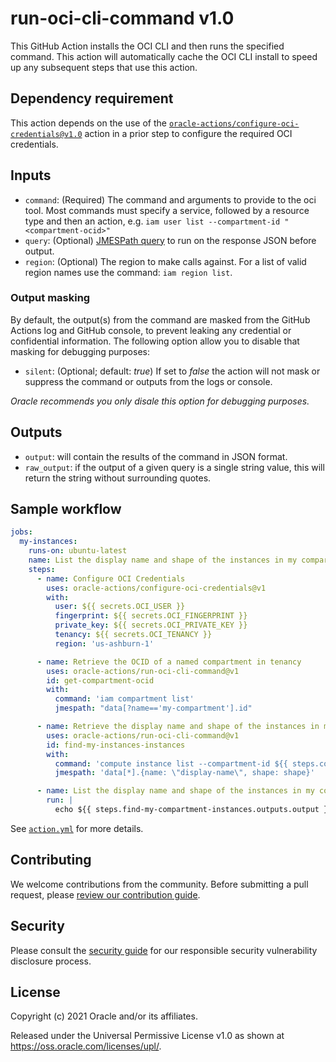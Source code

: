 # run-oci-cli-command v1.0

This GitHub Action installs the OCI CLI and then runs the specified command.
This action will automatically cache the OCI CLI install to speed up any
subsequent steps that use this action.

## Dependency requirement

This action depends on the use of the [`oracle-actions/configure-oci-credentials@v1.0`][1]
action in a prior step to configure the required OCI credentials.

## Inputs

* `command`: (Required) The command and arguments to provide to the oci tool.
  Most commands must specify a service, followed by a resource type and then
  an action, e.g. `iam user list --compartment-id "<compartment-ocid>"`
* `query`: (Optional) [JMESPath query](http://jmespath.org/) to run on the
  response JSON before output.
* `region`: (Optional) The region to make calls against.  For a list of valid
  region names use the command: `iam region list`.

### Output masking

By default, the output(s) from the command are masked from the GitHub Actions log
and GitHub console, to prevent leaking any credential or confidential information.
The following option allow you to disable that masking for debugging purposes:

* `silent`: (Optional; default: _true_) If set to _false_ the  action will
  not mask or suppress the command or outputs from the logs or console.

_Oracle recommends you only disale this option for debugging purposes._

## Outputs

* `output`: will contain the results of the command in JSON format.
* `raw_output`: if the output of a given query is a single string value, this
  will return the string without surrounding quotes.

## Sample workflow

```yaml
jobs:
  my-instances:
    runs-on: ubuntu-latest
    name: List the display name and shape of the instances in my compartment
    steps:
      - name: Configure OCI Credentials
        uses: oracle-actions/configure-oci-credentials@v1
        with:
          user: ${{ secrets.OCI_USER }}
          fingerprint: ${{ secrets.OCI_FINGERPRINT }}
          private_key: ${{ secrets.OCI_PRIVATE_KEY }}
          tenancy: ${{ secrets.OCI_TENANCY }}
          region: 'us-ashburn-1'

      - name: Retrieve the OCID of a named compartment in tenancy
        uses: oracle-actions/run-oci-cli-command@v1
        id: get-compartment-ocid
        with:
          command: 'iam compartment list'
          jmespath: "data[?name=='my-compartment'].id"

      - name: Retrieve the display name and shape of the instances in my compartment
        uses: oracle-actions/run-oci-cli-command@v1
        id: find-my-instances-instances
        with:
          command: 'compute instance list --compartment-id ${{ steps.compartment-ocid.get-compartment-ocid.raw_output }}'
          jmespath: 'data[*].{name: \"display-name\", shape: shape}'

      - name: List the display name and shape of the instances in my compartment
        run: |
          echo ${{ steps.find-my-compartment-instances.outputs.output }} | jq .
```

See [`action.yml`](./action.yml) for more details.

## Contributing

We welcome contributions from the community. Before submitting a pull
request, please [review our contribution guide](./CONTRIBUTING.md).

## Security

Please consult the [security guide](./SECURITY.md) for our responsible security
vulnerability disclosure process.

## License

Copyright (c) 2021 Oracle and/or its affiliates.

Released under the Universal Permissive License v1.0 as shown at
<https://oss.oracle.com/licenses/upl/>.

[1]: http://github.com/oracle-actions/configure-oci-credentials
